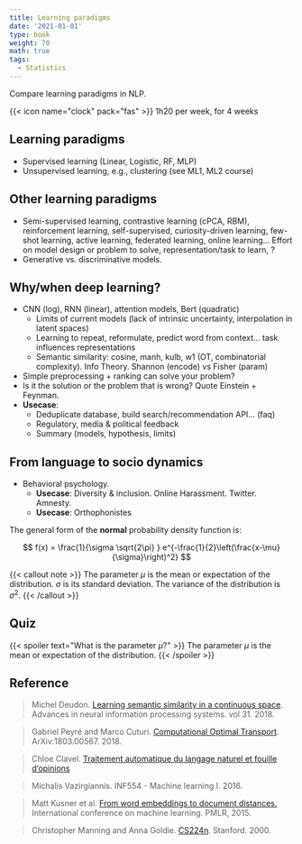 ```yaml
---
title: Learning paradigms
date: '2021-01-01'
type: book
weight: 70
math: true
tags:
  - Statistics
---
```


Compare learning paradigms in NLP.

<!--more-->

{{< icon name="clock" pack="fas" >}} 1h20 per week, for 4 weeks

## Learning paradigms

- Supervised learning (Linear, Logistic, RF, MLP)
- Unsupervised learning, e.g., clustering (see ML1, ML2 course)

## Other learning paradigms

- Semi-supervised learning, contrastive learning (cPCA, RBM), reinforcement learning, self-supervised, curiosity-driven learning, few-shot learning, active learning, federated learning, online learning…  Effort on model design or problem to solve, representation/task to learn, ?
- Generative vs. discriminative models.

## Why/when deep learning?

- CNN (log), RNN (linear), attention models, Bert (quadratic)
    - Limits of current models (lack of intrinsic uncertainty, interpolation in latent spaces)
    - Learning to repeat, reformulate, predict word from context… task influences representations
    - Semantic similarity: cosine, manh, kulb, w1 (OT, combinatorial complexity). Info Theory. Shannon (encode) vs Fisher (param)
- Simple preprocessing + ranking can solve your problem?
- Is it the solution or the problem that is wrong? Quote Einstein + Feynman.
- **Usecase**:
    - Deduplicate database, build search/recommendation API… (faq)
    - Regulatory, media & political feedback
    - Summary (models, hypothesis, limits)


## From language to socio dynamics

- Behavioral psychology.
    - **Usecase**: Diversity & inclusion. Online Harassment. Twitter. Amnesty.
    - **Usecase**: Orthophonistes


The general form of the **normal** probability density function is:

$$
f(x) = \frac{1}{\sigma \sqrt{2\pi} } e^{-\frac{1}{2}\left(\frac{x-\mu}{\sigma}\right)^2}
$$

{{< callout note >}}
The parameter $\mu$ is the mean or expectation of the distribution.
$\sigma$ is its standard deviation.
The variance of the distribution is $\sigma^{2}$.
{{< /callout >}}

## Quiz

{{< spoiler text="What is the parameter $\mu$?" >}}
The parameter $\mu$ is the mean or expectation of the distribution.
{{< /spoiler >}}

## Reference

> Michel Deudon. [Learning semantic similarity in a continuous space](https://proceedings.neurips.cc/paper/2018/hash/97e8527feaf77a97fc38f34216141515-Abstract.html). Advances in neural information processing systems. vol 31. 2018.

> Gabriel Peyré and Marco Cuturi. [Computational Optimal Transport](https://optimaltransport.github.io/book/). ArXiv:1803.00567. 2018.

> Chloe Clavel. [Traitement automatique du langage naturel et fouille d’opinions](https://clavel.wp.imt.fr/teaching/)

> Michalis Vazirgiannis. INF554 - Machine learning I. 2016.

> Matt Kusner et al. [From word embeddings to document distances.](https://proceedings.mlr.press/v37/kusnerb15.pdf) International conference on machine learning. PMLR, 2015.

> Christopher Manning and Anna Goldie. [CS224n](https://web.stanford.edu/class/cs224n/). Stanford. 2000.

